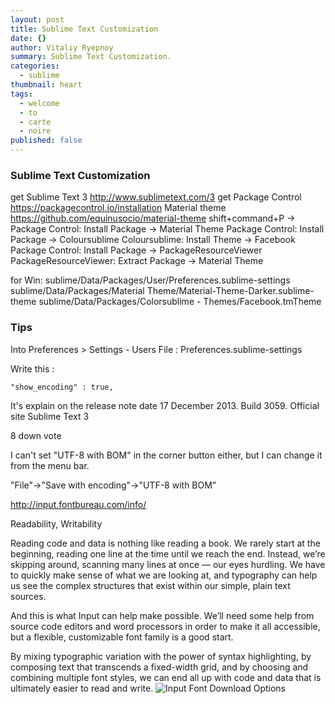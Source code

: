 ```yaml
---
layout: post
title: Sublime Text Customization
date: {}
author: Vitaliy Ryepnoy
summary: Sublime Text Customization.
categories: 
  - sublime
thumbnail: heart
tags: 
  - welcome
  - to
  - carte
  - noire
published: false
---
```





### Sublime Text Customization

get Sublime Text 3 http://www.sublimetext.com/3
get Package Control https://packagecontrol.io/installation
Material theme https://github.com/equinusocio/material-theme
shift+command+P -> Package Control: Install Package -> Material Theme
Package Control: Install Package -> Coloursublime
Coloursublime: Install Theme -> Facebook
Package Control: Install Package -> PackageResourceViewer
PackageResourceViewer: Extract Package -> Material Theme

for Win:
sublime/Data/Packages/User/Preferences.sublime-settings
sublime/Data/Packages/Material Theme/Material-Theme-Darker.sublime-theme
sublime/Data/Packages/Colorsublime - Themes/Facebook.tmTheme







### Tips



Into Preferences > Settings - Users
File : Preferences.sublime-settings

Write this :

    "show_encoding" : true,

It's explain on the release note date 17 December 2013. Build 3059. Official site Sublime Text 3

 8
down vote
	

I can't set "UTF-8 with BOM" in the corner button either, but I can change it from the menu bar.

"File"->"Save with encoding"->"UTF-8 with BOM"





http://input.fontbureau.com/info/

Readability, Writability

Reading code and data is nothing like reading a book. We rarely start at the beginning, reading one line at the time until we reach the end. Instead, we’re skipping around, scanning many lines at once — our eyes hurdling. We have to quickly make sense of what we are looking at, and typography can help us see the complex structures that exist within our simple, plain text sources.

And this is what Input can help make possible. We’ll need some help from source code editors and word processors in order to make it all accessible, but a flexible, customizable font family is a good start.

By mixing typographic variation with the power of syntax highlighting, by composing text that transcends a fixed-width grid, and by choosing and combining multiple font styles, we can end all up with code and data that is ultimately easier to read and write.
![Input Font Download Options]({{site.baseurl}}/images/posts/sublime-text-customization/Image1.png)
